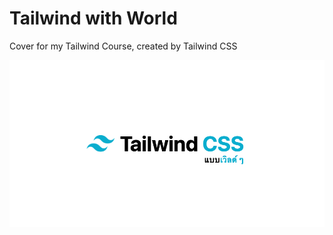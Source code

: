 # Tailwind with World
Cover for my Tailwind Course, created by Tailwind CSS

![example](https://github.com/runyasak/tailwind-world-world/blob/main/cover.png)

